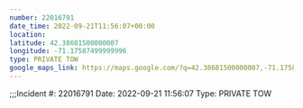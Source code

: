 ```yaml
---
number: 22016791
date_time: 2022-09-21T11:56:07+00:00
location: 
latitude: 42.38681500000007
longitude: -71.17587499999996
type: PRIVATE TOW
google_maps_link: https://maps.google.com/?q=42.38681500000007,-71.17587499999996
---
```


;;;Incident #: 22016791  Date: 2022-09-21 11:56:07   Type: PRIVATE TOW
